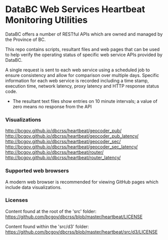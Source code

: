 # DataBC Web Services Heartbeat Monitoring Utilities

DataBC offers a number of RESTful APIs which are owned and managed by the Province of BC. 

This repo contains scripts, resultant files and web pages that can be used to help verify the operating status of specific web service APIs provided by DataBC. 

A single request is sent to each web service using a scheduled job to ensure consistency and allow for comparison over multiple days. Specific information for each web service is recorded including a time stamp, execution time, network latency, proxy latency and HTTP response status code.

* The resultant text files show entries on 10 minute intervals; a value of zero means no response from the API


### Visualizations

http://bcgov.github.io/dbcrss/heartbeat/geocoder_pub/  <br/>
http://bcgov.github.io/dbcrss/heartbeat/geocoder_pub_latency/  <br/>
http://bcgov.github.io/dbcrss/heartbeat/geocoder_sec/  <br/>
http://bcgov.github.io/dbcrss/heartbeat/geocoder_sec_latency/  <br/>
http://bcgov.github.io/dbcrss/heartbeat/router/  <br/>
http://bcgov.github.io/dbcrss/heartbeat/router_latency/  <br/>


### Supported web browsers

A modern web browser is recommended for viewing GitHub pages which include data visualizations.


### Licenses

Content found at the root of the 'src' folder:  <br/>
https://github.com/bcgov/dbcrss/blob/master/heartbeat/LICENSE  <br/>

Content found within the 'src/d3' folder:  <br/>
https://github.com/bcgov/dbcrss/blob/master/heartbeat/src/d3/LICENSE  <br/>
